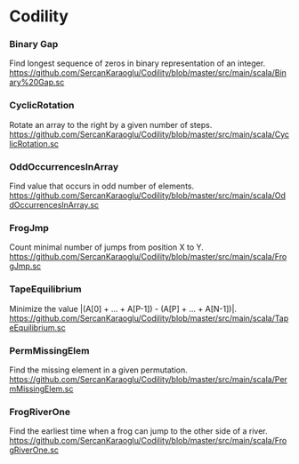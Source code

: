 # Codility

### Binary Gap

Find longest sequence of zeros in binary representation of an integer.
https://github.com/SercanKaraoglu/Codility/blob/master/src/main/scala/Binary%20Gap.sc

### CyclicRotation

Rotate an array to the right by a given number of steps.
https://github.com/SercanKaraoglu/Codility/blob/master/src/main/scala/CyclicRotation.sc

### OddOccurrencesInArray

Find value that occurs in odd number of elements.
https://github.com/SercanKaraoglu/Codility/blob/master/src/main/scala/OddOccurrencesInArray.sc

### FrogJmp

Count minimal number of jumps from position X to Y.
https://github.com/SercanKaraoglu/Codility/blob/master/src/main/scala/FrogJmp.sc

### TapeEquilibrium

Minimize the value |(A[0] + ... + A[P-1]) - (A[P] + ... + A[N-1])|.
https://github.com/SercanKaraoglu/Codility/blob/master/src/main/scala/TapeEquilibrium.sc

###  PermMissingElem

Find the missing element in a given permutation.
https://github.com/SercanKaraoglu/Codility/blob/master/src/main/scala/PermMissingElem.sc

### FrogRiverOne

Find the earliest time when a frog can jump to the other side of a river.
https://github.com/SercanKaraoglu/Codility/blob/master/src/main/scala/FrogRiverOne.sc